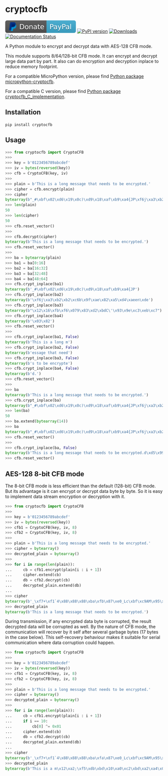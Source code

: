 # cryptocfb
[![PayPal Donate][paypal_img]][paypal_link]
[![PyPI version][pypi_img]][pypi_link]
[![Downloads][downloads_img]][downloads_link]
[![Documentation Status][docs_img]][docs_link]

  [paypal_img]: https://github.com/jacklinquan/images/blob/master/paypal_donate_badge.svg
  [paypal_link]: https://www.paypal.me/jacklinquan
  [pypi_img]: https://badge.fury.io/py/cryptocfb.svg
  [pypi_link]: https://badge.fury.io/py/cryptocfb
  [downloads_img]: https://pepy.tech/badge/cryptocfb
  [downloads_link]: https://pepy.tech/project/cryptocfb
  [docs_img]: https://readthedocs.org/projects/cryptocfb/badge/?version=latest
  [docs_link]: https://cryptocfb.readthedocs.io/en/latest/?badge=latest

A Python module to encrypt and decrypt data with AES-128 CFB mode.

This module supports 8/64/128-bit CFB mode.
It can encrypt and decrypt large data part by part.
It also can do encryption and decryption inplace to reduce memory footprint.

For a compatible MicroPython version, please find [Python package micropython-cryptocfb](https://github.com/jacklinquan/micropython-cryptocfb).

For a compatible C version, please find [Python package cryptocfb_C_implementation](https://github.com/jacklinquan/cryptocfb_C_implementation).

## Installation
`pip install cryptocfb`

## Usage
``` python
>>> from cryptocfb import CryptoCFB
>>>
>>> key = b'0123456789abcdef'
>>> iv = bytes(reversed(key))
>>> cfb = CryptoCFB(key, iv)
>>>
>>> plain = b'This is a long message that needs to be encrypted.'
>>> cipher = cfb.encrypt(plain)
>>> cipher
bytearray(b"_#\xbf\x02\xd6\x19\x0c)\xd9\x18\xaf\xb9\xa4{JP\xf6j\xa3\xb2\xb2\xc6b\x9f\xae\x82\xa5\xd4\xaeen\xde\x12\x16\xfb\xf6\x079\x83\xd2\xbdC\'\x93\x9e\xc3\xeb\xc7\x03\x82")
>>> len(plain)
50
>>> len(cipher)
50
>>> cfb.reset_vector()
>>>
>>> cfb.decrypt(cipher)
bytearray(b'This is a long message that needs to be encrypted.')
>>> cfb.reset_vector()
>>>
>>> ba = bytearray(plain)
>>> ba1 = ba[0:16]
>>> ba2 = ba[16:32]
>>> ba3 = ba[32:48]
>>> ba4 = ba[48:64]
>>> cfb.crypt_inplace(ba1)
bytearray(b'_#\xbf\x02\xd6\x19\x0c)\xd9\x18\xaf\xb9\xa4{JP')
>>> cfb.crypt_inplace(ba2)
bytearray(b'\xf6j\xa3\xb2\xb2\xc6b\x9f\xae\x82\xa5\xd4\xaeen\xde')
>>> cfb.crypt_inplace(ba3)
bytearray(b"\x12\x16\xfb\xf6\x079\x83\xd2\xbdC\'\x93\x9e\xc3\xeb\xc7")
>>> cfb.crypt_inplace(ba4)
bytearray(b'\x03\x82')
>>> cfb.reset_vector()
>>>
>>> cfb.crypt_inplace(ba1, False)
bytearray(b'This is a long m')
>>> cfb.crypt_inplace(ba2, False)
bytearray(b'essage that need')
>>> cfb.crypt_inplace(ba3, False)
bytearray(b's to be encrypte')
>>> cfb.crypt_inplace(ba4, False)
bytearray(b'd.')
>>> cfb.reset_vector()
>>>
>>> ba
bytearray(b'This is a long message that needs to be encrypted.')
>>> cfb.crypt_inplace(ba)
bytearray(b"_#\xbf\x02\xd6\x19\x0c)\xd9\x18\xaf\xb9\xa4{JP\xf6j\xa3\xb2\xb2\xc6b\x9f\xae\x82\xa5\xd4\xaeen\xde\x12\x16\xfb\xf6\x079\x83\xd2\xbdC\'\x93\x9e\xc3\xeb\xc7\x03\x82")
>>> len(ba)
50
>>> ba.extend(bytearray(14))
>>> ba
bytearray(b"_#\xbf\x02\xd6\x19\x0c)\xd9\x18\xaf\xb9\xa4{JP\xf6j\xa3\xb2\xb2\xc6b\x9f\xae\x82\xa5\xd4\xaeen\xde\x12\x16\xfb\xf6\x079\x83\xd2\xbdC\'\x93\x9e\xc3\xeb\xc7\x03\x82\x00\x00\x00\x00\x00\x00\x00\x00\x00\x00\x00\x00\x00\x00")
>>> cfb.reset_vector()
>>>
>>> cfb.crypt_inplace(ba, False)
bytearray(b'This is a long message that needs to be encrypted.d\xd5\x99vk\x08\x1c\x82\xf0_\xb8\x8aw\x85')
>>> cfb.reset_vector()
```

## AES-128 8-bit CFB mode
The 8-bit CFB mode is less efficient than the default (128-bit) CFB mode.
But its advantage is it can encrypt or decrypt data byte by byte.
So it is easy to implement data stream encryption or decryption with it.

``` python
>>> from cryptocfb import CryptoCFB
>>>
>>> key = b'0123456789abcdef'
>>> iv = bytes(reversed(key))
>>> cfb1 = CryptoCFB(key, iv, 8)
>>> cfb2 = CryptoCFB(key, iv, 8)
>>>
>>> plain = b'This is a long message that needs to be encrypted.'
>>> cipher = bytearray()
>>> decrypted_plain = bytearray()
>>>
>>> for i in range(len(plain)):
...     cb = cfb1.encrypt(plain[i : i + 1])
...     cipher.extend(cb)
...     db = cfb2.decrypt(cb)
...     decrypted_plain.extend(db)
...
>>> cipher
bytearray(b'_\xf7+\xf1`4\x88\x88\x88\xba\xfb\x87\xe0_Lc\xbf\xc9AM\x95\xf3\x8dR\x1b>~\x91\x00\x9a\x1f\t\x99$\x02\xfbC\x810_J\x89\x9a\x81>Z\xe6\x9f^H')
>>> decrypted_plain
bytearray(b'This is a long message that needs to be encrypted.')
```

During transmission, if any encrypted data byte is corrupted, the result decrypted data will be corrupted as well.
By the nature of CFB mode, the communication will recover by it self after several garbage bytes (17 bytes in the case below).
This self-recovery behaviour makes it suitable for serial communication where data corruption could happen.

``` python
>>> from cryptocfb import CryptoCFB
>>>
>>> key = b'0123456789abcdef'
>>> iv = bytes(reversed(key))
>>> cfb1 = CryptoCFB(key, iv, 8)
>>> cfb2 = CryptoCFB(key, iv, 8)
>>>
>>> plain = b'This is a long message that needs to be encrypted.'
>>> cipher = bytearray()
>>> decrypted_plain = bytearray()
>>>
>>> for i in range(len(plain)):
...     cb = cfb1.encrypt(plain[i : i + 1])
...     if i == 10:
...         cb[0] ^= 0x01
...     cipher.extend(cb)
...     db = cfb2.decrypt(cb)
...     decrypted_plain.extend(db)
...
>>> cipher
bytearray(b'_\xf7+\xf1`4\x88\x88\x88\xba\xfa\x87\xe0_Lc\xbf\xc9AM\x95\xf3\x8dR\x1b>~\x91\x00\x9a\x1f\t\x99$\x02\xfbC\x810_J\x89\x9a\x81>Z\xe6\x9f^H')
>>> decrypted_plain
bytearray(b'This is a m\x12\xa2;\xf5\xdb\xbd\x10\xa0\xc2\xbd\xa2\xa4\x05V\xc2\xdd needs to be encrypted.')
```
